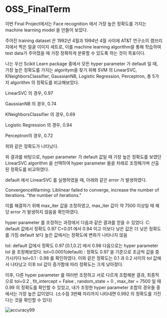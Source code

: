 # OSS_FinalTerm
이번 Final Project에서는 Face recognition 에서 가장 높은 정확도를 가지는 machine learning model 을 만들어 보았다.

주어진 training dataset 은 1992년 4월과 1994년 4월 사이에 AT&T 연구소의 캠브리지에서 찍은 얼굴 이미지 세트로,
이를 machine learning algorithm을 통해 학습하여 test data가 주어졌을 때 가장 정확하게 분류할 수 있도록 하는 것이 목표이다.

나는 우선 Scikit Learn package 중에서 모든 hyper parameter 가 default 일 때, 가장 높은 정확도를 가지는 algoritym을 찾기 위해
SVM 의 LinearSVC, KNeighborsClassifier, GaussianNB, Logistic Regression, Perceptron, 총 5가지 algorithm 의 정확도를 비교해보았다.

LinearSVC 의 경우, 0.97

GaussianNB 의 경우, 0.74

KNeighborsClassifier 의 경우, 0.69

Logistic Regression 의 경우, 0.94 

Perceptron의 경우, 0.72

위와 같은 정확도가 나타났다.

위 결과를 바탕으로, hyper parameter 가 default 값일 때 가장 높은 정확도를 보였던 LinearSVC algorithm 을 선택하여
hyper parameter 들을 차례로 조정해가며 산출된 정확도를 비교하였다.

default 에서 LinearSVC 를 실행하였을 때, 아래와 같은 error 가 발생하였다.

ConvergenceWarning: Liblinear failed to converge, increase the number of iterations. "the number of iterations."

이를 해결하기 위해 max_iter 값을 조정하였고, max_iter 값이 약 7500 이상일 때 해당 error 가 발생하지 않음을 확인하였다.

hyper parameter 를 조정하는 과정에서 다음과 같은 결과를 얻을 수 있었다.
  C: default 값에서 정확도 0.97 
     C=0.01 에서 0.94 이고 이보다 낮은 값은 더 낮은 정확도를 가짐 
     default 보다 높은 값에서는 정확도에 변화가 나타나지 않음
  
  tol: default 값에서 정확도 0.97
       [0.1,0.2] 에서 0.98
다음으로는 hyper parameter tol 을 조정해보았다. tol=0.0001(default) : 정확도 0.97 을 기준으로 조금씩 값을 증가시키다
tol=0.1 : 0.98 를 확인하였다. 이와 같은 정확도는 0.1 과 0.2 사이의 tol 값에서 나타났고 이후 tol 값이 증가함에 따라 정확도는 크게 낮아졌다.

이후, 다른 hyper parameter 를 여러번 조정하고 서로 다르게 조합해본 결과, 최종적으로 
tol=0.2 , fit_intercept = False , random_state = 0 , max_iter = 7500 일 때 0.99 의 정확도를 확인할 수 있었고,
내가 조정한 hyper parameter 조합의 경우들 중에서는 가장 높은 값이었다. (소수점 3번째 자리까지 나타내면 0.992 의 정확도를 가진다는 것을 확인할 수 있다)

![accuracy99](https://user-images.githubusercontent.com/92919490/146687123-70f0125f-ba6b-41e1-ae47-88ca4829e145.png)

